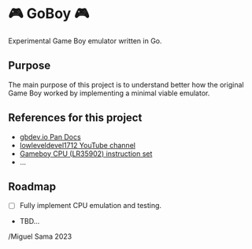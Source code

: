 # 🎮 GoBoy 🎮
Experimental Game Boy emulator written in Go.

## Purpose
The main purpose of this project is to understand better how the original Game Boy
worked by implementing a minimal viable emulator.

## References for this project
- [gbdev.io Pan Docs](https://gbdev.io/pandocs/)
- [lowleveldevel1712 YouTube channel](https://www.youtube.com/@lowleveldevel1712)
- [Gameboy CPU (LR35902) instruction set](https://www.pastraiser.com/cpu/gameboy/gameboy_opcodes.html)
- ...

## Roadmap
- [ ] Fully implement CPU emulation and testing. 
- TBD...   

/Miguel Sama 2023